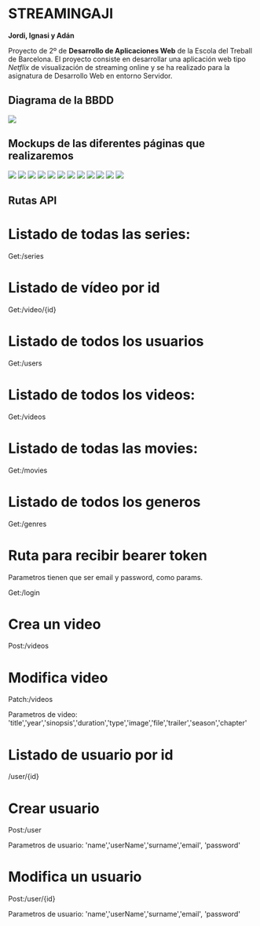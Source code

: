 # STREAMINGAJI

 __Jordi, Ignasi y Adán__

Proyecto de 2º de __Desarrollo de Aplicaciones Web__ de la Escola del Treball de Barcelona. El proyecto consiste en desarrollar una aplicación web tipo _Netflix_ de visualización de streaming online y se ha realizado para la asignatura de Desarrollo Web en entorno Servidor.

## Diagrama de la BBDD
<img src="./documentation/diagramaProyectoStreamingDb.drawio.png">

## Mockups de las diferentes páginas que realizaremos
<img src="./documentation/home%20sin%20login.png">
<img src="./documentation/formulario%20datos%20de%20usuario.png">
<img src="./documentation/formulario%20de%20pago.png">
<img src="./documentation/formulario%20registro.png">
<img src="./documentation/Información%20de%20usuario.png">
<img src="./documentation/Insertar%20modificar%20peli.png">
<img src="./documentation/lista%20de%20películas.png">
<img src="./documentation/Lista%20usuarios.png">
<img src="./documentation/Mis%20favoritas.png">
<img src="./documentation/Mockup%20Pantalla%20de%20Login.png">
<img src="./documentation/resultado%20busqueda.png">
<img src="./documentation/visualizar%20streaming.png">


## Rutas API 

# Listado de todas las series:
Get:/series

# Listado de vídeo por id
Get:/video/{id}

# Listado de todos los usuarios
Get:/users

# Listado de todos los videos:
Get:/videos

# Listado de todas las movies:
Get:/movies

# Listado de todos los generos
Get:/genres

# Ruta para recibir bearer token

Parametros tienen que ser email y password, como params.

Get:/login

# Crea un video
Post:/videos

# Modifica video
Patch:/videos

Parametros de video: 'title','year','sinopsis','duration','type','image','file','trailer','season','chapter'

# Listado de usuario por id
/user/{id}
# Crear usuario
Post:/user

Parametros de usuario: 'name','userName','surname','email', 'password'

# Modifica un usuario
Post:/user/{id}

Parametros de usuario: 'name','userName','surname','email', 'password'









